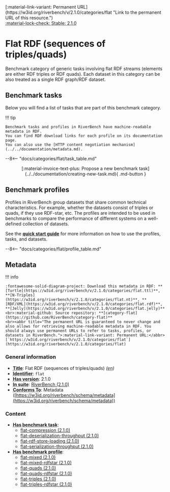 <div markdown class="rb-top-buttons"><div markdown>[:material-link-variant: Permanent URL](https://w3id.org/riverbench/v/2.1.0/categories/flat "Link to the permanent URL of this resource.")</div><div markdown><abbr title="This page corresponds to a stable release of RiverBench, so it cannot be edited. If you want to edit this page, go to the development version by selecting 'dev' from the version selector in the top navigation bar.">:material-lock-check: Stable: 2.1.0</abbr></div></div>

# Flat RDF (sequences of triples/quads)

Benchmark category of generic tasks involving flat RDF streams (elements are either RDF triples or RDF quads). Each dataset in this category can be also treated as a single RDF graph/RDF dataset.
## Benchmark tasks

Below you will find a list of tasks that are part of this benchmark category.

!!! tip

    Benchmark tasks and profiles in RiverBench have machine-readable metadata in RDF.
    You can find RDF download links for each profile on its documentation page.
    You can also use the [HTTP content negotiation mechanism](../../documentation/metadata.md).

--8<-- "docs/categories/flat/task_table.md"

<div style="text-align: center" markdown>[:material-invoice-text-plus: Propose a new benchmark task](../../documentation/creating-new-task.md){ .md-button }</div>

## Benchmark profiles

Profiles in RiverBench group datasets that share common technical characteristics.
For example, whether the datasets consist of triples or quads, if they use RDF-star, etc.
The profiles are intended to be used in benchmarks to compare the performance of different systems on a well-defined collection of datasets.

See the **[quick start guide](../../documentation/using.md)** for more information on how to use the profiles, tasks, and datasets.

--8<-- "docs/categories/flat/profile_table.md"



## Metadata



!!! info

    :fontawesome-solid-diagram-project: Download this metadata in RDF: **[Turtle](https://w3id.org/riverbench/v/2.1.0/categories/flat.ttl)**, **[N-Triples](https://w3id.org/riverbench/v/2.1.0/categories/flat.nt)**, **[RDF/XML](https://w3id.org/riverbench/v/2.1.0/categories/flat.rdf)**, **[Jelly](https://w3id.org/riverbench/v/2.1.0/categories/flat.jelly)**
    <br>:material-github: Source repository: **[category-flat](https://github.com/RiverBench/category-flat)**
    <br><abbr title="The permanent URL is guaranteed to never change and also allows for retrieving machine-readable metadata in RDF. You should always use permanent URLs to refer to tasks, profiles, or datasets in RiverBench.">:material-link-variant: Permanent URL:</abbr> [`https://w3id.org/riverbench/v/2.1.0/categories/flat`](https://w3id.org/riverbench/v/2.1.0/categories/flat)



### General information

- **<abbr title="A name given to the resource.">Title</abbr>**: Flat RDF (sequences of triples/quads) _(<abbr title="English">en</abbr>)_
- **<abbr title="An unambiguous reference to the resource within a given context.">Identifier</abbr>**: `flat`
- **<abbr title="Version tag of an artifact">Has version</abbr>**: 2.1.0
- **<abbr title="Indicates the benchmark suite to which a dataset or profile belongs">In suite</abbr>**: [RiverBench (2.1.0)](https://w3id.org/riverbench/v/2.1.0)
- **<abbr title="An established standard to which the described resource conforms.">Conforms To</abbr>**: Metadata ([https://w3id.org/riverbench/schema/metadata](https://w3id.org/riverbench/schema/metadata))

### Content

- **<abbr title="For benchmark categories this property indicates tasks that belong to the category.">Has benchmark task</abbr>**: 
    - [flat-compression (2.1.0)](https://w3id.org/riverbench/v/2.1.0/tasks/flat-compression)
    - [flat-deserialization-throughput (2.1.0)](https://w3id.org/riverbench/v/2.1.0/tasks/flat-deserialization-throughput)
    - [flat-rdf-store-loading (2.1.0)](https://w3id.org/riverbench/v/2.1.0/tasks/flat-rdf-store-loading)
    - [flat-serialization-throughput (2.1.0)](https://w3id.org/riverbench/v/2.1.0/tasks/flat-serialization-throughput)
- **<abbr title="For benchmark categories this property indicates profiles that belong to the category.">Has benchmark profile</abbr>**: 
    - [flat-mixed (2.1.0)](https://w3id.org/riverbench/v/2.1.0/profiles/flat-mixed)
    - [flat-mixed-rdfstar (2.1.0)](https://w3id.org/riverbench/v/2.1.0/profiles/flat-mixed-rdfstar)
    - [flat-quads (2.1.0)](https://w3id.org/riverbench/v/2.1.0/profiles/flat-quads)
    - [flat-quads-rdfstar (2.1.0)](https://w3id.org/riverbench/v/2.1.0/profiles/flat-quads-rdfstar)
    - [flat-triples (2.1.0)](https://w3id.org/riverbench/v/2.1.0/profiles/flat-triples)
    - [flat-triples-rdfstar (2.1.0)](https://w3id.org/riverbench/v/2.1.0/profiles/flat-triples-rdfstar)

